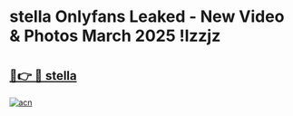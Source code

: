 # stella Onlyfans Leaked - New Video & Photos March 2025 !lzzjz

# <h2><a href="https://1zzib0.iuczelnia.edu.pl?title=stella&ref=lzzjz">🔗👉 🔴 stella</a></h2>

[![acn](https://github.com/user-attachments/assets/0f9c940e-d8b0-45ae-aac7-cd30a18b3e1c)](https://1zzib0.iuczelnia.edu.pl?title=stella&ref=lzzjz)

